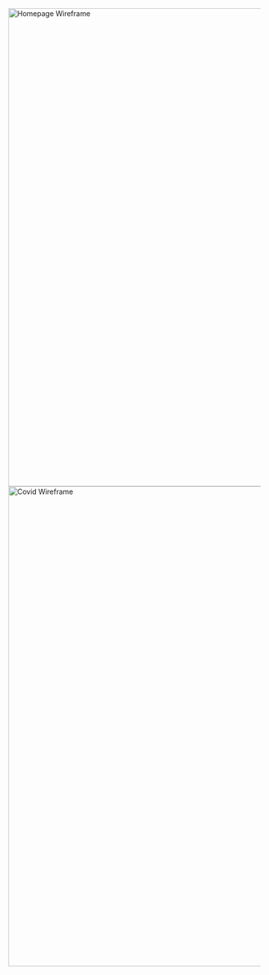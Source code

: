 <img width="954" alt="Homepage Wireframe" src="https://user-images.githubusercontent.com/86858869/214357888-94d125ee-03d7-4bf9-a692-e65a7fac0235.png">

<img width="958" alt="Covid Wireframe" src="https://user-images.githubusercontent.com/86858869/214359834-336eead4-1e4c-4c66-ba42-b6a04356dba0.png">
